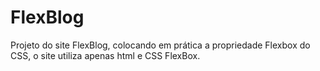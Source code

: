 # FlexBlog
Projeto do site FlexBlog, colocando em prática a propriedade Flexbox do CSS, o site utiliza apenas html e CSS FlexBox. 
